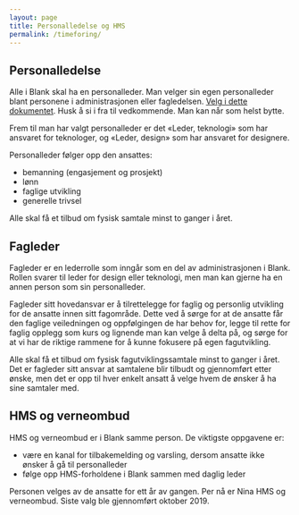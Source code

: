 ```yaml
---
layout: page
title: Personalledelse og HMS
permalink: /timeforing/
---
```


## Personalledelse

Alle i Blank skal ha en personalleder. Man velger sin egen personalleder blant personene i administrasjonen eller fagledelsen. [Velg i dette dokumentet](https://docs.google.com/spreadsheets/d/1STB_QgMnUv9UxZKmrWJjAsL6zOgZtbqu6Y-T4ZXh1as/edit#gid=0). Husk å si i fra til vedkommende. Man kan når som helst bytte. 


Frem til man har valgt personalleder er det «Leder, teknologi» som har ansvaret for teknologer, og «Leder, design» som har ansvaret for designere.

Personalleder følger opp den ansattes:

- bemanning (engasjement og prosjekt)
- lønn
- faglige utvikling
- generelle trivsel

Alle skal få et tilbud om fysisk samtale minst to ganger i året.

## Fagleder

Fagleder er en lederrolle som inngår som en del av administrasjonen i Blank. Rollen svarer til leder for design eller teknologi, men man kan gjerne ha en annen person som sin personalleder. 

Fagleder sitt hovedansvar er å tilrettelegge for faglig og personlig utvikling for de ansatte innen sitt fagområde. Dette ved å sørge for at de ansatte får den faglige veiledningen og oppfølgingen de har behov for, legge til rette for faglig opplegg som kurs og lignende man kan velge å delta på, og sørge for at vi har de riktige rammene for å kunne fokusere på egen fagutvikling. 

Alle skal få et tilbud om fysisk fagutviklingssamtale minst to ganger i året. Det er fagleder sitt ansvar at samtalene blir tilbudt og gjennomført etter ønske, men det er opp til hver enkelt ansatt å velge hvem de ønsker å ha sine samtaler med. 


## HMS og verneombud

HMS og verneombud er i Blank samme person. De viktigste oppgavene er:

- være en kanal for tilbakemelding og varsling, dersom ansatte ikke ønsker å gå til personalleder
- følge opp HMS-forholdene i Blank sammen med daglig leder

Personen velges av de ansatte for ett år av gangen. Per nå er Nina HMS og verneombud. Siste valg ble gjennomført oktober 2019. 